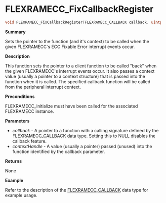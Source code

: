 # FLEXRAMECC_FixCallbackRegister

```c
void FLEXRAMECC_FixCallbackRegister(FLEXRAMECC_CALLBACK callback, uintptr_t context)
```

**Summary**

 Sets the pointer to the function (and it's context) to be called when the given FLEXRAMECC's ECC Fixable Error interrupt events occur.

**Description**

 This function sets the pointer to a client function to be called "back" when the given FLEXRAMECC's interrupt events occur. It also passes a context value (usually a pointer to a context structure) that is passed into the function when it is called. The specified callback function will be called from the peripheral interrupt context.

**Preconditions**

 FLEXRAMECC_Initialize must have been called for the associated FLEXRAMECC instance.

**Parameters**

* *callback* - A pointer to a function with a calling signature defined by the FLEXRAMECC_CALLBACK data type. Setting this to NULL disables the callback feature.
* *contextHandle* - A value (usually a pointer) passed (unused) into the function identified by the callback parameter.

**Returns**

 None

**Example**

Refer to the description of the [FLEXRAMECC_CALLBACK](#flexramecc_callback) data type for example usage.
